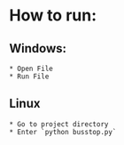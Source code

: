 # How to run:
## Windows:
    * Open File
    * Run File

## Linux
    * Go to project directory
    * Enter `python busstop.py`